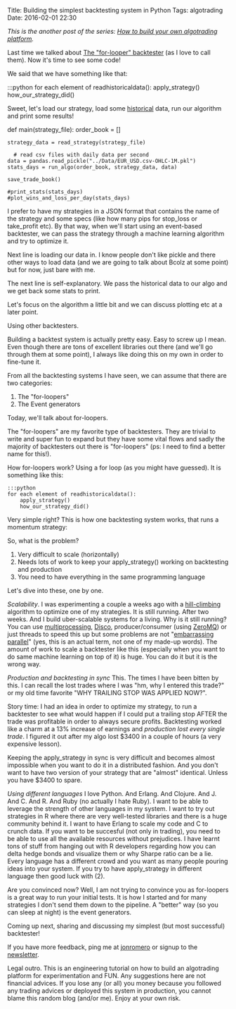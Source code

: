Title: Building the simplest backtesting system in Python
Tags: algotrading
Date: 2016-02-01 22:30

*This is the another post of the series: [How to build your own algotrading platform](how-to-build-your-own-algorithmic-trading-platform.html).*

Last time we talked about [The "for-looper" backtester](asda) (as I love to call them). Now it's time to see some code!

We said that we have something like that:

:::python
	for each element of readhistoricaldata(): 
		apply_strategy() 
		how_our_strategy_did()


Sweet, let's load our strategy, load some [historical]() data, run our algorithm and print some results!

def main(strategy_file):
    order_book = []

    strategy_data = read_strategy(strategy_file)

	  # read csv files with daily data per second
    data = pandas.read_pickle("../Data/EUR_USD.csv-OHLC-1M.pkl")
    stats_days = run_algo(order_book, strategy_data, data)

    save_trade_book()

    #print_stats(stats_days)
    #plot_wins_and_loss_per_day(stats_days)


I prefer to have my strategies in a JSON format that contains the name of the strategy and some specs (like how many pips for stop_loss or take_profit etc). By that way, when we'll start using an event-based backtester, we can pass the strategy through a machine learning algorithm and try to optimize it.

Next line is loading our data in. I know people don't like pickle and there other ways to load data (and we are going to talk about Bcolz at some point) but for now, just bare with me.

The next line is self-explanatory. We pass the historical data to our algo and we get back some stats to print.

Let's focus on the algorithm a little bit and we can discuss plotting etc at a later point.


Using other backtesters.

Building a backtest system is actually pretty easy. Easy to screw up I mean. Even though there are tons of excellent libraries out there (and we'll go through them at some point), I always like doing this on my own in order to fine-tune it.

From all the backtesting systems I have seen, we can assume that there are two categories:

1. The "for-loopers"
2. The Event generators

Today, we'll talk about for-loopers.

The "for-loopers" are my favorite type of backtesters. They are trivial to write and super fun to expand but they have some vital flows and sadly the majority of backtesters out there is "for-loopers" (ps: I need to find a better name for this!).

How for-loopers work? Using a for loop (as you might have guessed). It is something like this:

	:::python
	for each element of readhistoricaldata(): 
		apply_strategy() 
		how_our_strategy_did()

Very simple right? This is how one backtesting system works, that runs a momentum strategy:

<script src="https://gist.github.com/jonromero/125cbca28067f0aefb2c.js"></script>

So, what is the problem? 

1. Very difficult to scale (horizontally) 
2. Needs lots of work to keep your apply_strategy() working on backtesting and production 
3. You need to have everything in the same programming language

Let's dive into these, one by one.

*Scalability*. 
I was experimenting a couple a weeks ago with a [hill-climbing](https://en.wikipedia.org/wiki/Hill_climbing) algorithm to optimize one of my strategies. It is still running. After two weeks. And I build uber-scalable systems for a living.
Why is it still running? You can use [multiprocessing](https://docs.python.org/2/library/multiprocessing.html), [Disco](http://discoproject.org/), producer/consumer (using [ZeroMQ](http://zeromq.org/)) or just threads to speed this up but some problems are not "[embarrassing parallel](https://en.wikipedia.org/wiki/Embarrassingly_parallel)" (yes, this is an actual term, not one of my made-up words). The amount of work to scale a backtester like this (especially when you want to do same machine learning on top of it) is huge. You can do it but it is the wrong way.

*Production and backtesting in sync*
This. The times I have been bitten by this. I can recall the lost trades where I was "hm, why I entered this trade?" or my old time favorite "WHY TRAILING STOP WAS APPLIED NOW?".

Story time: I had an idea in order to optimize my strategy, to run a backtester to see what would happen if I could put a trailing stop AFTER the trade was profitable in order to always secure profits. Backtesting worked like a charm at a 13% increase of earnings and *production lost every single trade*. I figured it out after my algo lost $3400 in a couple of hours (a very expensive lesson).

Keeping the apply_strategy in sync is very difficult and becomes almost impossible when you want to do it in a distributed fashion. And you don't want to have two version of your strategy that are "almost" identical. Unless you have $3400 to spare.

*Using different languages*
I love Python. And Erlang. And Clojure. And J. And C. And R. And Ruby (no actually I hate Ruby). I want to be able to leverage the strength of other languages in my system. I want to try out strategies in R where there are very well-tested libraries and there is a huge community behind it. I want to have Erlang to scale my code and C to crunch data. If you want to be succesful (not only in trading), you need to be able to use all the available resources without prejudices. I have learnt tons of stuff from hanging out with R developers regarding how you can delta hedge bonds and visualize them or why Sharpe ratio can be a lie. Every language has a different crowd and you want as many people pouring ideas into your system.
If you try to have apply_strategy in different language then good luck with (2).

Are you convinced now? Well, I am not trying to convince you as for-loopers is a great way to run your initial tests. It is how I started and for many strategies I don't send them down to the pipeline. A "better" way (so you can sleep at night) is the event generators.

Coming up next, sharing and discussing my simplest (but most successful) backtester!

If you have more feedback, ping me at [jonromero](http://www.twitter.com/jonromero) or signup to the [newsletter](http://eepurl.com/bGbOnb). 

Legal outro. This is an engineering tutorial on how to build an algotrading platform for experimentation and FUN. Any suggestions here are not financial advices. 
If you lose any (or all) you money because you followed any trading advices or deployed this system in production, you cannot blame this random blog (and/or me). Enjoy at your own risk. 


